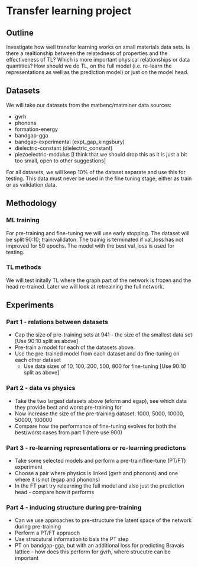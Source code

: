 # Transfer learning project

## Outline

Investigate how well transfer learning works on small materials data sets. Is there a realtionship between the relatedness of properties and 
the effectiveness of TL? Which is more important physical relationships or data quantities? How should we do TL, on the full model (i.e. 
re-learn the representations as well as the prediction model) or just on the model head.

## Datasets

We will take our datasets from the matbenc/matminer data sources:

- gvrh
- phonons
- formation-energy
- bandgap-gga
- bandgap-experimental (expt_gap_kingsbury)
- dielectric-constant  (dielectric_constant)
- piezoelectric-modulus  [I think that we should drop this as it is just a bit too small, open to other suggestions]

For all datasets, we will keep 10% of the dataset separate and use this for testing. This data must never be used in the fine tuning stage, either 
as train or as validation data.

## Methodology

### ML training

For pre-training and fine-tuning we will use early stopping. The dataset will be split 90:10; train:validaton. The trainig is terminated if val_loss
has not improved for 50 epochs. The model with the best val_loss is used for testing.

### TL methods

We will test initally TL where the graph part of the network is frozen and the head re-trained. Later we will look at retreaining the full network.

## Experiments

### Part 1 - relations between datasets

* Cap the size of pre-training sets at 941 - the size of the smallest data set [Use 90:10 split as above]
* Pre-train a model for each of the datasets above.
* Use the pre-trained model from each dataset and do fine-tuning on each other dataset
	* Use data sizes of 10, 100, 200, 500, 800 for fine-tuning [Use 90:10 split as above]

### Part 2 - data vs physics

* Take the two largest datasets above (eform and egap), see which data they provide best and worst pre-training for
* Now increase the size of the pre-training dataset: 1000, 5000, 10000, 50000, 100000
* Compare how the performance of fine-tuning evolves for both the best/worst cases from part 1 (here use 900)

### Part 3 - re-learning representations or re-learning predictons

* Take some selected models and perform a pre-train/fine-tune (PT/FT) experiment
* Choose a pair where physics is linked (gvrh and phonons) and one where it is not (egap and phonons)
* In the FT part try relearning the full model and also just the prediction head - compare how it performs

### Part 4 - inducing structure during pre-training

* Can we use approaches to pre-structure the latent space of the network during pre-training
* Perform a PT/FT appraoch 
* Use strucutural information to bais the PT step
* PT on bandgap-gga, but with an additional loss for predicting Bravais lattice - how does this perform for gvrh, where strucutre can be important
